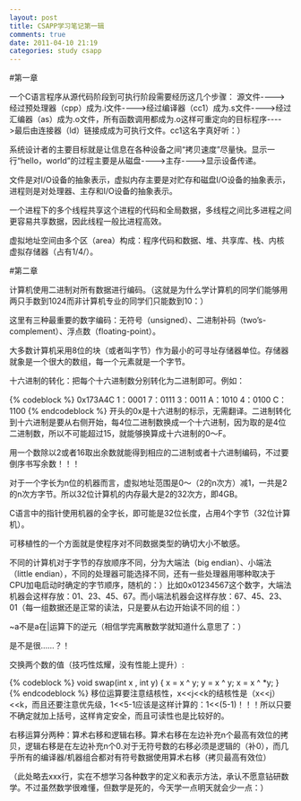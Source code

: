 ```yaml
---
layout: post
title: CSAPP学习笔记第一辑
comments: true
date: 2011-04-10 21:19
categories: study csapp
---
```


#第一章

一个C语言程序从源代码阶段到可执行阶段需要经历这几个步骤：
源文件---->经过预处理器（cpp）成为.i文件---->经过编译器（cc1）成为.s文件---->经过汇编器（as）成为.o文件，所有函数调用都成为.o这样可重定向的目标程序---->最后由连接器（ld）链接成成为可执行文件。cc1这名字真好听：）

系统设计者的主要目标就是让信息在各种设备之间“拷贝速度”尽量快。显示一行“hello，world”的过程主要是从磁盘---->主存---->显示设备传递。

文件是对I/O设备的抽象表示，虚拟内存主要是对贮存和磁盘I/O设备的抽象表示，进程则是对处理器、主存和I/O设备的抽象表示。

一个进程下的多个线程共享这个进程的代码和全局数据，多线程之间比多进程之间更容易共享数据，因此线程一般比进程高效。

虚拟地址空间由多个区（area）构成：程序代码和数据、堆、共享库、栈、内核虚拟存储器（占有1/4/）。

#第二章

计算机使用二进制对所有数据进行编码。（这就是为什么学计算机的同学们能够用两只手数到1024而非计算机专业的同学们只能数到10：）

这里有三种最重要的数字编码：无符号（unsigned）、二进制补码（two’s-complement）、浮点数（floating-point）。

大多数计算机采用8位的块（或者叫字节）作为最小的可寻址存储器单位。存储器就象是一个很大的数组，每一个元素就是一个字节。

十六进制的转化：把每个十六进制数分别转化为二进制即可。例如：

{% codeblock %}
0x173A4C
1：0001
7：0111
3：0011
A：1010
4：0100
C：1100
{% endcodeblock %}
开头的0x是十六进制的标示，无需翻译。二进制转化到十六进制是要从右侧开始，每4位二进制数换成一个十六进制，因为取的是4位二进制数，所以不可能超过15，就能够换算成十六进制的0～F。

用一个数除以2或者16取出余数就能得到相应的二进制或者十六进制编码，不过要倒序书写余数！！！

对于一个字长为n位的机器而言，虚拟地址范围是0～（2的n次方）减1，一共是2的n次方字节。所以32位计算机的内存最大是2的32次方，即4GB。

C语言中的指针使用机器的全字长，即可能是32位长度，占用4个字节（32位计算机）。

可移植性的一个方面就是使程序对不同数据类型的确切大小不敏感。

不同的计算机对于字节的存放顺序不同，分为大端法（big endian）、小端法（little endian），不同的处理器可能选择不同，还有一些处理器用哪种取决于CPU加电启动时确定的字节顺序，随机的：）比如0x01234567这个数字，大端法机器会这样存放：01、23、45、67。而小端法机器会这样存放：67、45、23、01（每一组数据还是正常的读法，只是要从右边开始读不同的组：）

~a不是a在|运算下的逆元（相信学完离散数学就知道什么意思了：）

是不是很……？！

交换两个数的值（技巧性炫耀，没有性能上提升）:

{% codeblock %}
void swap(int x , int y)
{
   x = x ^ y;
   y = x ^ y;
   x = x ^ *y;
}
{% endcodeblock %}
移位运算要注意结核性，x<<j<<k的结核性是（x<<j）<<k，而且还要注意优先级，1<<5-1应该是这样计算的：1<<(5-1)！！！所以只要不确定就加上括号，这样肯定安全，而且可读性也是比较好的。

右移运算分两种：算术右移和逻辑右移。算术右移在左边补充n个最高有效位的拷贝，逻辑右移是在左边补充n个0.对于无符号数的右移必须是逻辑的（补0），而几乎所有的编译器/机器组合都对有符号数据使用算术右移（拷贝最高有效位）

（此处略去xxx行，实在不想学习各种数字的定义和表示方法，承认不愿意钻研数学。不过虽然数学很难懂，但数学是死的，今天学一点明天就会少一点：）